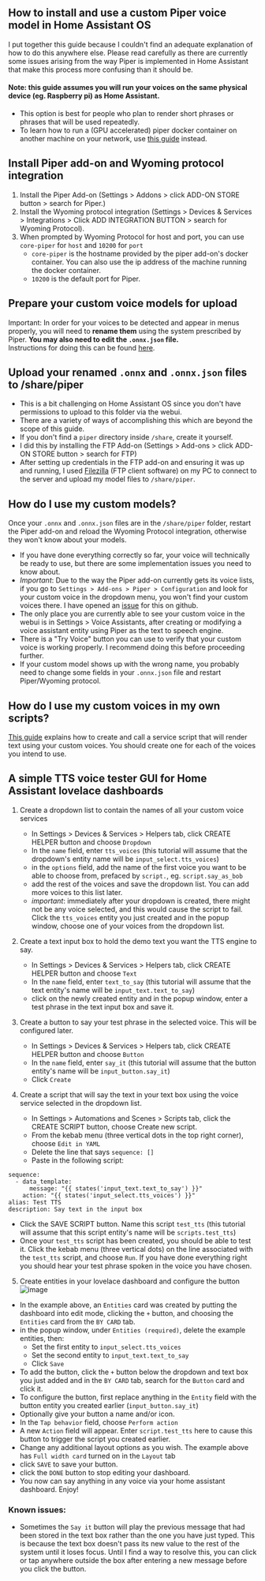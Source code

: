 ## How to install and use a custom Piper voice model in Home Assistant OS
I put together this guide because I couldn't find an adequate explanation of how to do this anywhere else.  Please read carefully as there are currently some issues arising from the way Piper is implemented in Home Assistant that make this process more confusing than it should be.

#### Note: this guide assumes you will run your voices on the same physical device (eg. Raspberry pi) as Home Assistant.  
- This option is best for people who plan to render short phrases or phrases that will be used repeatedly.
- To learn how to run a (GPU accelerated) piper docker container on another machine on your network, use [this guide](running_custom_piper_voices_on_GPU.md) instead.



## Install Piper add-on and Wyoming protocol integration
 1. Install the Piper Add-on (Settings > Addons > click ADD-ON STORE button > search for Piper.)
 2. Install the Wyoming protocol integration (Settings > Devices & Services > Integrations > Click ADD INTEGRATION BUTTON > search for Wyoming Protocol).
 3. When prompted by Wyoming Protocol for host and port, you can use `core-piper` for `host` and `10200` for `port`
    - `core-piper` is the hostname provided by the piper add-on's docker container. You can also use the ip address of the machine running the docker container. 
    - `10200` is the default port for Piper. 

## Prepare your custom voice models for upload
Important: In order for your voices to be detected and appear in menus properly, you will need to **rename them** using the system prescribed by Piper.  **You may also need to edit the `.onnx.json` file.**   
Instructions for doing this can be found [here](renaming_and_preparing_custom_piper_voices.md).

## Upload your renamed `.onnx` and `.onnx.json` files to /share/piper  
- This is a bit challenging on Home Assistant OS since you don't have permissions to upload to this folder via the webui.
- There are a variety of ways of accomplishing this which are beyond the scope of this guide.
- If you don't find a `piper` directory inside `/share`, create it yourself.
- I did this by installing the FTP Add-on (Settings > Add-ons > click ADD-ON STORE button > search for FTP)
- After setting up credentials in the FTP add-on and ensuring it was up and running, I used [Filezilla](https://filezilla-project.org) (FTP client software) on my PC to connect to the server and upload my model files to `/share/piper`.

## How do I use my custom models?
Once your `.onnx` and `.onnx.json` files are in the `/share/piper` folder, restart the Piper add-on and reload the Wyoming Protocol integration, otherwise they won't know about your models.
- If you have done everything correctly so far, your voice will technically be ready to use, but there are some implementation issues you need to know about.
- *Important*: Due to the way the Piper add-on currently gets its voice lists, if you go to `Settings > Add-ons > Piper > Configuration` and look for your custom voice in the dropdown menu, you won't find your custom voices there. I have opened an [issue](https://github.com/home-assistant/addons/issues/3914) for this on github. 
- The only place you are currently able to see your custom voice in the webui is in Settings > Voice Assistants, after creating or modifying a voice assistant entity using Piper as the text to speech engine.
- There is a "Try Voice" button you can use to verify that your custom voice is working properly.  I recommend doing this  before proceeding further.
- If your custom model shows up with the wrong name, you probably need to change some fields in your `.onnx.json` file and restart Piper/Wyoming protocol.

## How do I use my custom voices in my own scripts?

[This guide](home_assistant_custom_voice_scripts.md) explains how to create and call a service script that will render text using your custom voices. You should create one for each of the voices you intend to use.


## A simple TTS voice tester GUI for Home Assistant lovelace dashboards

1. Create a dropdown list to contain the names of all your custom voice services
    - In Settings > Devices & Services > Helpers tab, click CREATE HELPER button and choose `Dropdown`
    - In the `name` field, enter `tts_voices` (this tutorial will assume that the dropdown's entity name will be `input_select.tts_voices`)
    - in the `options` field, add the name of the first voice you want to be able to choose from, prefaced by `script.`, eg. `script.say_as_bob`
    - add the rest of the voices and save the dropdown list.  You can add more voices to this list later.
    - *important*: immediately after your dropdown is created, there might not be any voice selected, and this would cause the script to fail.  Click the `tts_voices` entity you just created and in the popup window, choose one of your voices from the dropdown list.

2. Create a text input box to hold the demo text you want the TTS engine to say.
    - In Settings > Devices & Services > Helpers tab, click CREATE HELPER button and choose `Text`
    - In the `name` field, enter `text_to_say` (this tutorial will assume that the text entity's name will be `input_text.text_to_say`)
    - click on the newly created entity and in the popup window, enter a test phrase in the text input box and save it.

3. Create a button to say your test phrase in the selected voice. This will be configured later.
    - In Settings > Devices & Services > Helpers tab, click CREATE HELPER button and choose `Button`
    - In the `name` field, enter `say_it` (this tutorial will assume that the button entity's name will be `input_button.say_it`)
    - Click `Create`

4. Create a script that will say the text in your text box using the voice service selected in the dropdown list.
   - In Settings > Automations and Scenes > Scripts tab, click the CREATE SCRIPT button, choose Create new script.
   - From the kebab menu (three vertical dots in the top right corner), choose `Edit in YAML`
   - Delete the line that says `sequence: []`
   - Paste in the following script:
```
sequence:
  - data_template:
      message: "{{ states('input_text.text_to_say') }}"
    action: "{{ states('input_select.tts_voices') }}"
alias: Test TTS
description: Say text in the input box
```
  - Click the SAVE SCRIPT button.  Name this script `test_tts` (this tutorial will assume that this script entity's name will be `scripts.test_tts`)
  - Once your `test_tts` script has been created, you should be able to test it.   Click the kebab menu (three vertical dots) on the line associated with the `test_tts` script, and choose `Run`.  If you have done everything right you should hear your test phrase spoken in the voice you have chosen.

5. Create entities in your lovelace dashboard and configure the button
![image](https://github.com/user-attachments/assets/c3722a12-49a5-4123-aca6-d29cb4dbe9ed)
- In the example above, an `Entities` card was created by putting the dashboard into edit mode, clicking the `+` button, and choosing the `Entities` card from the `BY CARD` tab.
- in the popup window, under `Entities (required)`, delete the example entities, then:
  - Set the first entity to `input_select.tts_voices`
  - Set the second entity to `input_text.text_to_say`
  - Click `Save`
- To add the button, click the `+` button below the dropdown and text box you just added and in the `BY CARD` tab, search for the `Button` card and click it.
- To configure the button, first replace anything in the `Entity` field with the button entity you created earlier (`input_button.say_it`)
- Optionally give your button a name and/or icon.
- In the `Tap behavior` field, choose `Perform action`
- A new `Action` field will appear.  Enter `script.test_tts` here to cause this button to trigger the script you created earlier.
- Change any additional layout options as you wish.  The example above has `Full width card` turned on in the `Layout` tab
- click `SAVE` to save your button.
- click the `DONE` button to stop editing your dashboard.
- You now can say anything in any voice via your home assistant dashboard.   Enjoy!

### Known issues:
- Sometimes the `Say it` button will play the previous message that had been stored in the text box rather than the one you have just typed.  This is because the text box doesn't pass its new value to the rest of the system until it loses focus.  Until I find a way to resolve this, you can click or tap anywhere outside the box after entering a new message before you click the button.





